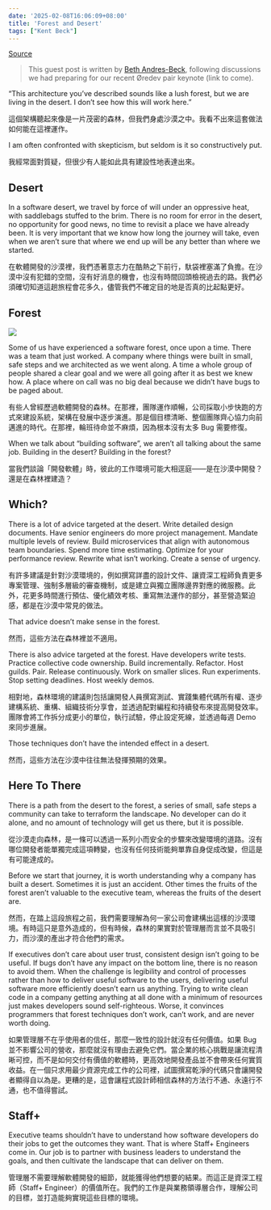 ```yaml
---
date: '2025-02-08T16:06:09+08:00'
title: 'Forest and Desert'
tags: ["Kent Beck"]
---
```


[Source](https://tidyfirst.substack.com/p/forest-and-desert)

> This guest post is written by [Beth Andres-Beck](https://open.substack.com/users/14841068-beth-andres-beck?utm_source=mentions), following discussions we had preparing for our recent Øredev pair keynote (link to come).

“This architecture you’ve described sounds like a lush forest, but we are living in the desert. I don’t see how this will work here.”

這個架構聽起來像是一片茂密的森林，但我們身處沙漠之中。我看不出來這套做法如何能在這裡運作。

I am often confronted with skepticism, but seldom is it so constructively put.

我經常面對質疑，但很少有人能如此具有建設性地表達出來。

## Desert

In a software desert, we travel by force of will under an oppressive heat, with saddlebags stuffed to the brim. There is no room for error in the desert, no opportunity for good news, no time to revisit a place we have already been. It is very important that we know how long the journey will take, even when we aren’t sure that where we end up will be any better than where we started.

在軟體開發的沙漠裡，我們憑著意志力在酷熱之下前行，馱袋裡塞滿了負擔。在沙漠中沒有犯錯的空間，沒有好消息的機會，也沒有時間回頭檢視過去的路。我們必須確切知道這趟旅程會花多久，儘管我們不確定目的地是否真的比起點更好。

## Forest

![](https://substackcdn.com/image/fetch/w_1456,c_limit,f_webp,q_auto:good,fl_progressive:steep/https%3A%2F%2Fsubstack-post-media.s3.amazonaws.com%2Fpublic%2Fimages%2F3276be6b-e6d3-4a2d-b7bf-c35155b2c4a0_2048x2048.png)

Some of us have experienced a software forest, once upon a time. There was a team that just worked. A company where things were built in small, safe steps and we architected as we went along. A time a whole group of people shared a clear goal and we were all going after it as best we knew how. A place where on call was no big deal because we didn’t have bugs to be paged about.

有些人曾經歷過軟體開發的森林。在那裡，團隊運作順暢，公司採取小步快跑的方式來建設系統，架構在發展中逐步演進。那是個目標清晰、整個團隊齊心協力向前邁進的時代。在那裡，輪班待命並不麻煩，因為根本沒有太多 Bug 需要修復。

When we talk about “building software”, we aren’t all talking about the same job. Building in the desert? Building in the forest?

當我們談論「開發軟體」時，彼此的工作環境可能大相逕庭——是在沙漠中開發？還是在森林裡建造？

## Which?

There is a lot of advice targeted at the desert. Write detailed design documents. Have senior engineers do more project management. Mandate multiple levels of review. Build microservices that align with autonomous team boundaries. Spend more time estimating. Optimize for your performance review. Rewrite what isn’t working. Create a sense of urgency.

有許多建議是針對沙漠環境的，例如撰寫詳盡的設計文件、讓資深工程師負責更多專案管理、強制多層級的審查機制，或是建立與獨立團隊邊界對應的微服務。此外，花更多時間進行預估、優化績效考核、重寫無法運作的部分，甚至營造緊迫感，都是在沙漠中常見的做法。

That advice doesn’t make sense in the forest.

然而，這些方法在森林裡並不適用。

There is also advice targeted at the forest. Have developers write tests. Practice collective code ownership. Build incrementally. Refactor. Host guilds. Pair. Release continuously. Work on smaller slices. Run experiments. Stop setting deadlines. Host weekly demos.

相對地，森林環境的建議則包括讓開發人員撰寫測試、實踐集體代碼所有權、逐步建構系統、重構、組織技術分享會，並透過配對編程和持續發布來提高開發效率。團隊會將工作拆分成更小的單位，執行試驗，停止設定死線，並透過每週 Demo 來同步進展。

Those techniques don’t have the intended effect in a desert.

然而，這些方法在沙漠中往往無法發揮預期的效果。

## Here To There

There is a path from the desert to the forest, a series of small, safe steps a community can take to terraform the landscape. No developer can do it alone, and no amount of technology will get us there, but it is possible.

從沙漠走向森林，是一條可以透過一系列小而安全的步驟來改變環境的道路。沒有哪位開發者能單獨完成這項轉變，也沒有任何技術能夠單靠自身促成改變，但這是有可能達成的。

Before we start that journey, it is worth understanding why a company has built a desert. Sometimes it is just an accident. Other times the fruits of the forest aren’t valuable to the executive team, whereas the fruits of the desert are.

然而，在踏上這段旅程之前，我們需要理解為何一家公司會建構出這樣的沙漠環境。有時這只是意外造成的，但有時候，森林的果實對於管理層而言並不具吸引力，而沙漠的產出才符合他們的需求。

If executives don’t care about user trust, consistent design isn’t going to be useful. If bugs don’t have any impact on the bottom line, there is no reason to avoid them. When the challenge is legibility and control of processes rather than how to deliver useful software to the users, delivering useful software more efficiently doesn’t earn us anything. Trying to write clean code in a company getting anything at all done with a minimum of resources just makes developers sound self-righteous. Worse, it convinces programmers that forest techniques don’t work, can’t work, and are never worth doing.

如果管理層不在乎使用者的信任，那麼一致性的設計就沒有任何價值。如果 Bug 並不影響公司的營收，那麼就沒有理由去避免它們。當企業的核心挑戰是讓流程清晰可控，而不是如何交付有價值的軟體時，更高效地開發產品並不會帶來任何實質收益。在一個只求用最少資源完成工作的公司裡，試圖撰寫乾淨的代碼只會讓開發者顯得自以為是。更糟的是，這會讓程式設計師相信森林的方法行不通、永遠行不通，也不值得嘗試。

## Staff+

Executive teams shouldn’t have to understand how software developers do their jobs to get the outcomes they want. That is where Staff+ Engineers come in. Our job is to partner with business leaders to understand the goals, and then cultivate the landscape that can deliver on them.

管理層不需要理解軟體開發的細節，就能獲得他們想要的結果。而這正是資深工程師（Staff+ Engineer）的價值所在。我們的工作是與業務領導層合作，理解公司的目標，並打造能夠實現這些目標的環境。